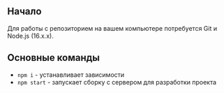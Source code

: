 ## Начало
Для работы с репозиторием на вашем компьютере потребуется Git и Node.js (16.x.x).

## Основные команды 
- `npm i` - устанавливает зависимости
- `npm start` - запускает сборку с сервером для разработки проекта
